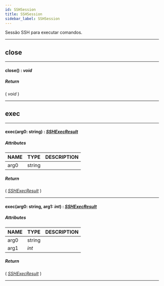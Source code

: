 ```yaml
---
id: SSHSession
title: SSHSession
sidebar_label: SSHSession
---
```


Sessão SSH para executar comandos.

---

## close

---

#### close() : _void_
##### Return

( _void_ )


---

## exec

---

#### exec(arg0: string) : _[SSHExecResult](../../objects/SSHExecResult)_
##### Attributes

| NAME | TYPE | DESCRIPTION |
|---|---|---|
| arg0 | string |   |

##### Return

( _[SSHExecResult](../../objects/SSHExecResult)_ )


---

#### exec(arg0: string, arg1: _int_) : _[SSHExecResult](../../objects/SSHExecResult)_
##### Attributes

| NAME | TYPE | DESCRIPTION |
|---|---|---|
| arg0 | string |   |
| arg1 | _int_ |   |

##### Return

( _[SSHExecResult](../../objects/SSHExecResult)_ )


---

